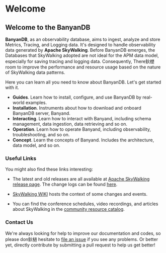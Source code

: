 ﻿# Welcome

## Welcome to the BanyanDB

**BanyanDB**, as an observability database, aims to ingest, analyze and store Metrics, Tracing, and Logging data. It's
designed to handle observability data generated by **Apache SkyWalking**. Before BanyanDB emerges, the Databases that
SkyWalking adopted are not ideal for the APM data model, especially for saving tracing and logging data. Consequently,
There鈥檚 room to improve the performance and resource usage based on the nature of SkyWalking data patterns.

Here you can learn all you need to know about BanyanDB. Let's get started with it.

- **Guides**. Learn how to install, configure, and use BanyanDB by real-world examples.
- **Installation**. Instruments about how to download and onboard BanyanDB server, Banyand.
- **Interacting**. Learn how to interact with Banyand, including schema management, data ingestion, data retrieving and so on.
- **Operation**. Learn how to operate Banyand, including observability, troubleshooting, and so on.
- **Concept**. Learn the concepts of Banyand. Includes the architecture, data model, and so on.

### Useful Links

You might also find these links interesting:

- The latest and old releases are all available
  at [Apache SkyWalking release page](https://skywalking.apache.org/downloads/). The change logs can be
  found [here](https://github.com/apache/skywalking-banyandb/tree/master/CHANGES.md).

- [SkyWalking WIKI](https://cwiki.apache.org/confluence/display/SKYWALKING/Home) hosts the context of some changes and
  events.

- You can find the conference schedules, video recordings, and articles about SkyWalking in
  the [community resource catalog](https://github.com/OpenSkywalking/Community).

### Contact Us

We're always looking for help to improve our documentation and codes, so please don鈥檛 hesitate
to [file an issue](https://github.com/apache/skywalking/issues/new) if you see any problems. Or better yet, directly
contribute by submitting a pull request to help us get better!
